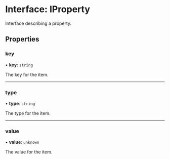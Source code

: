 # Interface: IProperty

Interface describing a property.

## Properties

### key

• **key**: `string`

The key for the item.

---

### type

• **type**: `string`

The type for the item.

---

### value

• **value**: `unknown`

The value for the item.
